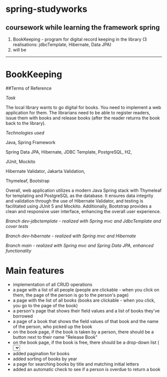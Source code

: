 # spring-studyworks
coursework while learning the framework spring
---
1. BookKeeping - program for digital record keeping in the library (3 realisations: jdbcTemplate, Hibernate, Data JPA)
2. will be
---
# BookKeeping
##Terms of Reference

*Task*

The local library wants to go digital for books. You need to implement a web application for them. The librarians need to be able to register readers, issue them with books and release books (after the reader returns the book back to the library).

*Technologies used*

Java, Spring Framework

Spring Data JPA, Hibernate, JDBC Template, PostgreSQL, H2,

JUnit, Mockito

Hibernate Validator, Jakarta Validation,

Thymeleaf, Bootstrap

Overall, web application utilizes a modern Java Spring stack with Thymeleaf for templating and PostgreSQL as the database. It ensures data integrity and validation through the use of Hibernate Validator, and testing is facilitated using JUnit 5 and Mockito. Additionally, Bootstrap provides a clean and responsive user interface, enhancing the overall user experience.

*Branch dev-jdbctemplate - realized with Spring mvc and JdbcTemplate and cover tests*

*Branch dev-hibernate - realized with Spring mvc and Hibernate*

*Branch main - realized with Spring mvc and Spring Data JPA, enhanced functionality*

# Main features
- implementation of all CRUD operations
- a page with a list of all people (people are clickable - when you click on them, the page of the person is go to the person's page)
- a page with the list of all books (books are clickable - when you click, you go to the page of the book)
- a person's page that shows their field values and a list of books they've borrowed
- a page of a book that shows the field values of that book and the name of the person, who picked up the book
- on the book page, if the book is taken by a person, there should be a button next to their name "Release Book"
- on the book page, if the book is free, there should be a drop-down list (<select>) with all people and a "Assign book" button
- added pagination for books
- added sorting of books by year
- a page for searching books by title and matching initial letters
- added an automatic check to see if a person is overdue to return a book

